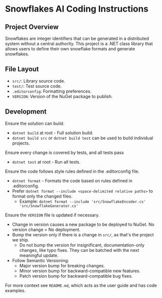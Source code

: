 # Snowflakes AI Coding Instructions

## Project Overview

Snowflakes are integer identifiers that can be generated in a distributed system without a central
authority. This project is a .NET class library that allows users to define their own snowflake
formats and generate snowflakes.

## File Layout

- `src/`: Library source code.
- `test/`: Test source code.
- `.editorconfig`: Formatting preferences.
- `VERSION`: Version of the NuGet package to publish.

## Development

Ensure the solution can build.

- `dotnet build` at root - Full solution build.
- `dotnet build src` or `dotnet build test` can be used to build individual projects.

Ensure every change is covered by tests, and all tests pass
 
- `dotnet test` at root - Run all tests.

Ensure the code follows style rules defined in the .editorconfig file.

- `dotnet format` - Formats the code based on rules defined in .editorconfig.
- Prefer `dotnet format --include <space-delimited relative paths>` to format only the changed files.
  - Example: `dotnet format --include 'src/SnowflakeEncoder.cs' 'src/SnowflakeGenerator.cs'`

Ensure the `VERSION` file is updated if necessary.

- Change in version causes a new package to be deployed to NuGet. No version change = No deployment.
- Bump the version only if there is a change in `src/`, as that's the project we ship.
  - Do not bump the version for insignificant, documentation-only changes, like typo fixes.
    They can be batched with the next meaningful update.
- Follow Semantic Versioning:
  - Major version bump for breaking changes.
  - Minor version bump for backward-compatible new features.
  - Patch version bump for backward-compatible bug fixes.

For more context see `README.md`, which acts as the user guide and has code examples.

